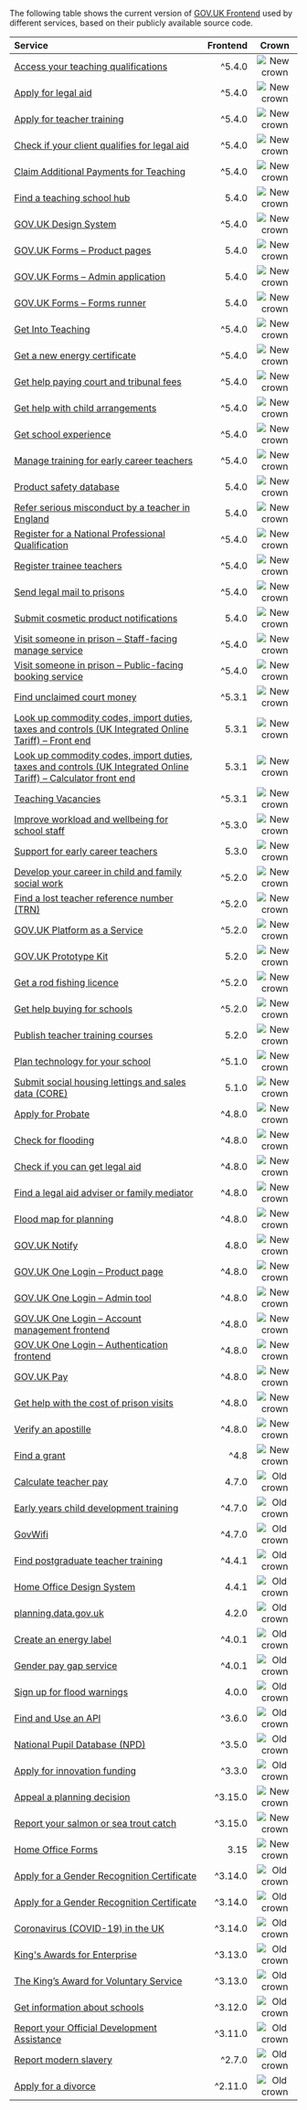 The following table shows the current version of [GOV.UK Frontend](https://github.com/alphagov/govuk-frontend) used by different services, based on their publicly available source code.

| Service | Frontend | Crown |
| :------ | -------------------: | :---------------: |
| [Access your teaching qualifications](https://github.com/DFE-Digital/access-your-teaching-qualifications/) | ^5.4.0 | <img src="assets/new-crown.svg" alt="New crown"> |
| [Apply for legal aid](https://github.com/ministryofjustice/laa-apply-for-legal-aid/) | ^5.4.0 | <img src="assets/new-crown.svg" alt="New crown"> |
| [Apply for teacher training](https://github.com/DFE-Digital/apply-for-teacher-training/) | ^5.4.0 | <img src="assets/new-crown.svg" alt="New crown"> |
| [Check if your client qualifies for legal aid](https://github.com/ministryofjustice/laa-estimate-financial-eligibility-for-legal-aid/) | ^5.4.0 | <img src="assets/new-crown.svg" alt="New crown"> |
| [Claim Additional Payments for Teaching](https://github.com/DFE-Digital/claim-additional-payments-for-teaching/) | ^5.4.0 | <img src="assets/new-crown.svg" alt="New crown"> |
| [Find a teaching school hub](https://github.com/DFE-Digital/teaching-school-hub-finder/) | 5.4.0 | <img src="assets/new-crown.svg" alt="New crown"> |
| [GOV.UK Design System](https://github.com/alphagov/govuk-design-system/) | ^5.4.0 | <img src="assets/new-crown.svg" alt="New crown"> |
| [GOV.UK Forms – Product pages](https://github.com/alphagov/forms-product-page/) | 5.4.0 | <img src="assets/new-crown.svg" alt="New crown"> |
| [GOV.UK Forms – Admin application](https://github.com/alphagov/forms-admin/) | 5.4.0 | <img src="assets/new-crown.svg" alt="New crown"> |
| [GOV.UK Forms – Forms runner](https://github.com/alphagov/forms-runner/) | 5.4.0 | <img src="assets/new-crown.svg" alt="New crown"> |
| [Get Into Teaching](https://github.com/DFE-Digital/get-into-teaching-app/) | ^5.4.0 | <img src="assets/new-crown.svg" alt="New crown"> |
| [Get a new energy certificate](https://github.com/communitiesuk/epb-frontend/) | ^5.4.0 | <img src="assets/new-crown.svg" alt="New crown"> |
| [Get help paying court and tribunal fees](https://github.com/ministryofjustice/hwf-publicapp/) | ^5.4.0 | <img src="assets/new-crown.svg" alt="New crown"> |
| [Get help with child arrangements](https://github.com/ministryofjustice/help-with-child-arrangements/) | ^5.4.0 | <img src="assets/new-crown.svg" alt="New crown"> |
| [Get school experience](https://github.com/DFE-Digital/schools-experience/) | ^5.4.0 | <img src="assets/new-crown.svg" alt="New crown"> |
| [Manage training for early career teachers](https://github.com/DFE-Digital/early-careers-framework/) | ^5.4.0 | <img src="assets/new-crown.svg" alt="New crown"> |
| [Product safety database](https://github.com/UKGovernmentBEIS/beis-opss-psd/) | 5.4.0 | <img src="assets/new-crown.svg" alt="New crown"> |
| [Refer serious misconduct by a teacher in England](https://github.com/DFE-Digital/refer-serious-misconduct/) | 5.4.0 | <img src="assets/new-crown.svg" alt="New crown"> |
| [Register for a National Professional Qualification](https://github.com/DFE-Digital/npq-registration/) | ^5.4.0 | <img src="assets/new-crown.svg" alt="New crown"> |
| [Register trainee teachers](https://github.com/DFE-Digital/register-trainee-teachers/) | ^5.4.0 | <img src="assets/new-crown.svg" alt="New crown"> |
| [Send legal mail to prisons](https://github.com/ministryofjustice/send-legal-mail-to-prisons/) | ^5.4.0 | <img src="assets/new-crown.svg" alt="New crown"> |
| [Submit cosmetic product notifications](https://github.com/UKGovernmentBEIS/beis-opss-cosmetics/tree/main/cosmetics-web/) | 5.4.0 | <img src="assets/new-crown.svg" alt="New crown"> |
| [Visit someone in prison – Staff-facing manage service](https://github.com/ministryofjustice/book-a-prison-visit-staff-ui/) | ^5.4.0 | <img src="assets/new-crown.svg" alt="New crown"> |
| [Visit someone in prison – Public-facing booking service](https://github.com/ministryofjustice/hmpps-book-a-prison-visit-ui/) | ^5.4.0 | <img src="assets/new-crown.svg" alt="New crown"> |
| [Find unclaimed court money](https://github.com/ministryofjustice/find-unclaimed-court-money/) | ^5.3.1 | <img src="assets/new-crown.svg" alt="New crown"> |
| [Look up commodity codes, import duties, taxes and controls (UK Integrated Online Tariff) – Front end](https://github.com/trade-tariff/trade-tariff-frontend/) | 5.3.1 | <img src="assets/new-crown.svg" alt="New crown"> |
| [Look up commodity codes, import duties, taxes and controls (UK Integrated Online Tariff) – Calculator front end](https://github.com/trade-tariff/trade-tariff-duty-calculator/) | 5.3.1 | <img src="assets/new-crown.svg" alt="New crown"> |
| [Teaching Vacancies](https://github.com/DFE-Digital/teaching-vacancies/) | ^5.3.1 | <img src="assets/new-crown.svg" alt="New crown"> |
| [Improve workload and wellbeing for school staff](https://github.com/DFE-Digital/improve-workload-and-wellbeing-for-school-staff/) | ^5.3.0 | <img src="assets/new-crown.svg" alt="New crown"> |
| [Support for early career teachers](https://github.com/DFE-Digital/support-for-early-career-teachers/) | 5.3.0 | <img src="assets/new-crown.svg" alt="New crown"> |
| [Develop your career in child and family social work](https://github.com/DFE-Digital/childrens-social-care-cpd/tree/main/Childrens-Social-Care-CPD/) | ^5.2.0 | <img src="assets/new-crown.svg" alt="New crown"> |
| [Find a lost teacher reference number (TRN)](https://github.com/DFE-Digital/find-a-lost-trn/) | ^5.2.0 | <img src="assets/new-crown.svg" alt="New crown"> |
| [GOV.UK Platform as a Service](https://github.com/alphagov/paas-product-pages/) | ^5.2.0 | <img src="assets/new-crown.svg" alt="New crown"> |
| [GOV.UK Prototype Kit](https://github.com/alphagov/govuk-prototype-kit/) | 5.2.0 | <img src="assets/new-crown.svg" alt="New crown"> |
| [Get a rod fishing licence](https://github.com/DEFRA/rod-licensing/tree/main/packages/gafl-webapp-service/) | ^5.2.0 | <img src="assets/new-crown.svg" alt="New crown"> |
| [Get help buying for schools](https://github.com/DFE-Digital/buy-for-your-school/) | ^5.2.0 | <img src="assets/new-crown.svg" alt="New crown"> |
| [Publish teacher training courses](https://github.com/DFE-Digital/publish-teacher-training/) | 5.2.0 | <img src="assets/new-crown.svg" alt="New crown"> |
| [Plan technology for your school](https://github.com/DFE-Digital/plan-technology-for-your-school/tree/main/src/Dfe.PlanTech.Web.Node/) | ^5.1.0 | <img src="assets/new-crown.svg" alt="New crown"> |
| [Submit social housing lettings and sales data (CORE)](https://github.com/communitiesuk/submit-social-housing-lettings-and-sales-data/) | 5.1.0 | <img src="assets/new-crown.svg" alt="New crown"> |
| [Apply for Probate](https://github.com/hmcts/probate-frontend/) | ^4.8.0 | <img src="assets/new-crown.svg" alt="New crown"> |
| [Check for flooding](https://github.com/DEFRA/flood-app/) | ^4.8.0 | <img src="assets/new-crown.svg" alt="New crown"> |
| [Check if you can get legal aid](https://github.com/ministryofjustice/cla_public/) | ^4.8.0 | <img src="assets/new-crown.svg" alt="New crown"> |
| [Find a legal aid adviser or family mediator](https://github.com/ministryofjustice/fala/) | ^4.8.0 | <img src="assets/new-crown.svg" alt="New crown"> |
| [Flood map for planning](https://github.com/DEFRA/fmp-app/) | ^4.8.0 | <img src="assets/new-crown.svg" alt="New crown"> |
| [GOV.UK Notify](https://github.com/alphagov/notifications-admin/) | 4.8.0 | <img src="assets/new-crown.svg" alt="New crown"> |
| [GOV.UK One Login – Product page](https://github.com/govuk-one-login/onboarding-product-page/) | ^4.8.0 | <img src="assets/new-crown.svg" alt="New crown"> |
| [GOV.UK One Login – Admin tool](https://github.com/govuk-one-login/onboarding-self-service-experience/tree/main/express/) | ^4.8.0 | <img src="assets/new-crown.svg" alt="New crown"> |
| [GOV.UK One Login – Account management frontend](https://github.com/govuk-one-login/di-account-management-frontend/) | ^4.8.0 | <img src="assets/new-crown.svg" alt="New crown"> |
| [GOV.UK One Login – Authentication frontend](https://github.com/govuk-one-login/authentication-frontend/) | ^4.8.0 | <img src="assets/new-crown.svg" alt="New crown"> |
| [GOV.UK Pay](https://github.com/alphagov/pay-frontend/) | ^4.8.0 | <img src="assets/new-crown.svg" alt="New crown"> |
| [Get help with the cost of prison visits](https://github.com/ministryofjustice/help-with-prison-visits-external/) | ^4.8.0 | <img src="assets/new-crown.svg" alt="New crown"> |
| [Verify an apostille](https://github.com/UKForeignOffice/verify-apostille-service/) | ^4.8.0 | <img src="assets/new-crown.svg" alt="New crown"> |
| [Find a grant](https://github.com/cabinetoffice/gap-find-apply-web/tree/main/packages/applicant/) | ^4.8 | <img src="assets/new-crown.svg" alt="New crown"> |
| [Calculate teacher pay](https://github.com/DFE-Digital/teacher-pay-calculator/) | 4.7.0 | <img src="assets/old-crown.svg" alt="Old crown"> |
| [Early years child development training](https://github.com/DFE-Digital/early-years-foundation-recovery/) | ^4.7.0 | <img src="assets/old-crown.svg" alt="Old crown"> |
| [GovWifi](https://github.com/alphagov/govwifi-product-page/) | ^4.7.0 | <img src="assets/old-crown.svg" alt="Old crown"> |
| [Find postgraduate teacher training](https://github.com/DFE-Digital/find-teacher-training/) | ^4.4.1 | <img src="assets/old-crown.svg" alt="Old crown"> |
| [Home Office Design System](https://github.com/UKHomeOffice/home-office-design-system/tree/main/components/page/) | 4.4.1 | <img src="assets/old-crown.svg" alt="Old crown"> |
| [planning.data.gov.uk](https://github.com/digital-land/digital-land.info/) | 4.2.0 | <img src="assets/old-crown.svg" alt="Old crown"> |
| [Create an energy label](https://github.com/UKGovernmentBEIS/energy-label-service/) | ^4.0.1 | <img src="assets/old-crown.svg" alt="Old crown"> |
| [Gender pay gap service](https://github.com/cabinetoffice/gender-pay-gap/tree/main/GenderPayGap.WebUI/) | ^4.0.1 | <img src="assets/old-crown.svg" alt="Old crown"> |
| [Sign up for flood warnings](https://github.com/DEFRA/flood-xws-contact-web/) | 4.0.0 | <img src="assets/old-crown.svg" alt="Old crown"> |
| [Find and Use an API](https://github.com/DFE-Digital/eapim-developer-hub/) | ^3.6.0 | <img src="assets/old-crown.svg" alt="Old crown"> |
| [National Pupil Database (NPD)](https://github.com/DFE-Digital/npd-find-and-explore/) | ^3.5.0 | <img src="assets/old-crown.svg" alt="Old crown"> |
| [Apply for innovation funding](https://github.com/InnovateUKGitHub/innovation-funding-service/tree/main/ifs-web-service/) | ^3.3.0 | <img src="assets/old-crown.svg" alt="Old crown"> |
| [Appeal a planning decision](https://github.com/Planning-Inspectorate/appeal-planning-decision/tree/main/packages/web-comment/) | ^3.15.0 | <img src="assets/new-crown.svg" alt="New crown"> |
| [Report your salmon or sea trout catch](https://github.com/DEFRA/rod-catch-returns-frontend/) | ^3.15.0 | <img src="assets/new-crown.svg" alt="New crown"> |
| [Home Office Forms](https://github.com/UKHomeOfficeForms/hof/) | 3.15 | <img src="assets/new-crown.svg" alt="New crown"> |
| [Apply for a Gender Recognition Certificate](https://github.com/cabinetoffice/grc-app/) | ^3.14.0 | <img src="assets/old-crown.svg" alt="Old crown"> |
| [Apply for a Gender Recognition Certificate](https://github.com/ministryofjustice/grc-app/) | ^3.14.0 | <img src="assets/old-crown.svg" alt="Old crown"> |
| [Coronavirus (COVID-19) in the UK ](https://github.com/publichealthengland/coronavirus-dashboard/) | ^3.14.0 | <img src="assets/old-crown.svg" alt="Old crown"> |
| [King's Awards for Enterprise](https://github.com/bitzesty/qae/) | ^3.13.0 | <img src="assets/old-crown.svg" alt="Old crown"> |
| [The King’s Award for Voluntary Service](https://github.com/bitzesty/qavs-v2/) | ^3.13.0 | <img src="assets/old-crown.svg" alt="Old crown"> |
| [Get information about schools](https://github.com/DFE-Digital/get-information-about-schools/tree/main/Web/Edubase.Web.UI/) | ^3.12.0 | <img src="assets/old-crown.svg" alt="Old crown"> |
| [Report your Official Development Assistance](https://github.com/UKGovernmentBEIS/beis-report-official-development-assistance/) | ^3.11.0 | <img src="assets/old-crown.svg" alt="Old crown"> |
| [Report modern slavery](https://github.com/UKHomeOffice/modern-slavery/) | ^2.7.0 | <img src="assets/old-crown.svg" alt="Old crown"> |
| [Apply for a divorce](https://github.com/hmcts/div-petitioner-frontend/) | ^2.11.0 | <img src="assets/old-crown.svg" alt="Old crown"> |
